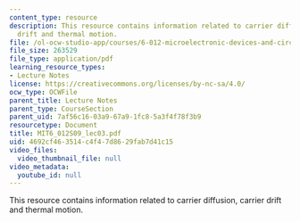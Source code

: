 ```yaml
---
content_type: resource
description: This resource contains information related to carrier diffusion, carrier
  drift and thermal motion.
file: /ol-ocw-studio-app/courses/6-012-microelectronic-devices-and-circuits-spring-2009/4692cf463514c4f47d8629fab7d41c15_MIT6_012S09_lec03.pdf
file_size: 263529
file_type: application/pdf
learning_resource_types:
- Lecture Notes
license: https://creativecommons.org/licenses/by-nc-sa/4.0/
ocw_type: OCWFile
parent_title: Lecture Notes
parent_type: CourseSection
parent_uid: 7af56c16-03a9-67a9-1fc8-5a3f4f78f3b9
resourcetype: Document
title: MIT6_012S09_lec03.pdf
uid: 4692cf46-3514-c4f4-7d86-29fab7d41c15
video_files:
  video_thumbnail_file: null
video_metadata:
  youtube_id: null
---
```

This resource contains information related to carrier diffusion, carrier drift and thermal motion.